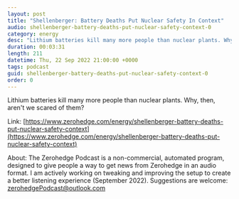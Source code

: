 ```yaml
---
layout: post
title: "Shellenberger: Battery Deaths Put Nuclear Safety In Context"
audio: shellenberger-battery-deaths-put-nuclear-safety-context-0
category: energy
desc: "Lithium batteries kill many more people than nuclear plants. Why, then, aren't we scared of them?"
duration: 00:03:31
length: 211
datetime: Thu, 22 Sep 2022 21:00:00 +0000
tags: podcast
guid: shellenberger-battery-deaths-put-nuclear-safety-context-0
order: 0
---
```

Lithium batteries kill many more people than nuclear plants. Why, then, aren't we scared of them?

Link: [https://www.zerohedge.com/energy/shellenberger-battery-deaths-put-nuclear-safety-context](https://www.zerohedge.com/energy/shellenberger-battery-deaths-put-nuclear-safety-context)

About: The Zerohedge Podcast is a non-commercial, automated program, designed to give people a way to get news from Zerohedge in an audio format.  I am actively working on tweaking and improving the setup to create a better listening experience (September 2022).  Suggestions are welcome: [zerohedgePodcast@outlook.com](mailto:zerohedgePodcast@outlook.com)